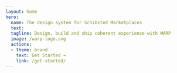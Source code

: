 ```yaml
---
layout: home
hero:
  name: The design system for Schibsted Marketplaces
  text:
  tagline: Design, build and ship coherent experience with WARP
  image: /warp-logo.svg
  actions:
  - theme: brand
    text: Get Started →
    link: /get-started/
---
```

